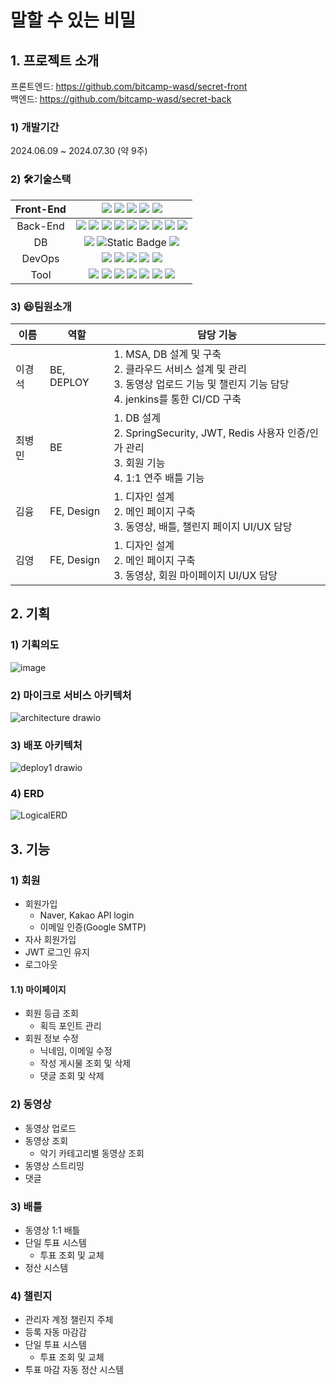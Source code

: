 # 말할 수 있는 비밀

## 1. 프로젝트 소개

프론트엔드: https://github.com/bitcamp-wasd/secret-front  
백엔드: https://github.com/bitcamp-wasd/secret-back

### 1) 개발기간
2024.06.09 ~ 2024.07.30 (약 9주)

### 2) 🛠️기술스택
| Front-End |                                                                                                                                                                    <img src="https://img.shields.io/badge/React-61DAFB?style=flat&logo=React&logoColor=white" /> <img src="https://img.shields.io/badge/HTML5-E34F26?style=flat&logo=HTML5&logoColor=white" /> <img src="https://img.shields.io/badge/CSS3-1572B6?style=flat&logo=CSS3&logoColor=white" /> <img src="https://img.shields.io/badge/JavaScript-F7DF1E?style=flat&logo=JavaScript&logoColor=white" /> <img src="https://img.shields.io/badge/Axios-5A29E4?style=flat&logo=Axios&logoColor=white" />                                                                                                                                                                    |
|:---------:|:---------------------------------------------------------------------------------------------------------------------------------------------------------------------------------------------------------------------------------------------------------------------------------------------------------------------------------------------------------------------------------------------------------------------------------------------------------------------------------------------------------------------------------------------------------------------------------------------------------------------------------------------------------------------------------------------------------------------------------------------------------------------------------------------------------------------------------------------------------------------------------------------------------------------------------:|
| Back-End  | <img src="https://img.shields.io/badge/Java-007396?style=flat&logo=Conda-Forge&logoColor=white" /> <img src="https://img.shields.io/badge/SpringBoot-6DB33F?style=flat&logo=SpringBoot&logoColor=white" /> <img src="https://img.shields.io/badge/SpringSecurity-6DB33F?style=flat&logo=springsecurity&logoColor=white" /> <img src="https://img.shields.io/badge/SpringCloud-6DB33F?style=flat&logo=SpringCloud&logoColor=white" /> <img src="https://img.shields.io/badge/JPA-6DB33F?style=flat&logo=JPA&logoColor=white" /> <img src="https://img.shields.io/badge/JWT-EF2D5E?style=flat&logo=JWT&logoColor=white" /> <img src="https://img.shields.io/badge/Gradle-02303A?style=flat&logo=Gradle&logoColor=white" /> <img src="https://img.shields.io/badge/Lombok-D24939?style=flat&logo=Lombok&logoColor=white" /> <img src="https://img.shields.io/badge/NestJS-%23E0234E?style=flat&logo=nestjs&logoColor=white"> |
|    DB     |                                                                                                                                                                                 <img src="https://img.shields.io/badge/MySQL-4479A1?style=flat&logo=MySQL&logoColor=white" /> <img alt="Static Badge" src="https://img.shields.io/badge/mongoDB-%2347A248?style=flat&logo=mongodb&logoColor=white"> <img src="https://img.shields.io/badge/Redis-FF4438?style=flat&logo=Redis&logoColor=white" />                                                                                                                                                                                                                                                                                                                                                   |
|  DevOps   |                                                                                                                                                               <img src="https://img.shields.io/badge/linux-FCC624?style=flat&logo=linux&logoColor=black"> <img src="https://img.shields.io/badge/NaverCloud-03C75A?style=flat&logo=NaverCloud&logoColor=white" /> <img src="https://img.shields.io/badge/Jenkins-D24939?style=flat&logo=Jenkins&logoColor=white" /> <img src="https://img.shields.io/badge/NGINX-009639?style=flat&logo=NGINX&logoColor=white" /> <img src="https://img.shields.io/badge/Docker-2496ED?style=flat&logo=Docker&logoColor=white" />                                                                                                                                                  |
|   Tool    |                                                                                                              <img src="https://img.shields.io/badge/Figma-F24E1E?style=flat&logo=Figma&logoColor=white" /> <img src="https://img.shields.io/badge/Jira-0052CC?style=flat&logo=Jira&logoColor=white" /> <img src="https://img.shields.io/badge/Slack-4A154B?style=flat&logo=Slack&logoColor=white" /> <img src="https://img.shields.io/badge/GitHub-181717?style=flat&logo=GitHub&logoColor=white" /> <img src="https://img.shields.io/badge/VSCode-2496ED?style=flat&logo=VSCode&logoColor=white" /> <img src="https://img.shields.io/badge/IntelliJ IDEA-000000?style=flat&logo=IntelliJ IDEA&logoColor=white" />   <img src="https://img.shields.io/badge/Postman-FF6C37?style=flat&logo=postman&logoColor=white">                                                                                                              |

### 3) 😆팀원소개
| 이름  | 역할             | 담당 기능                                                                                                                                                |
|-----|----------------|------------------------------------------------------------------------------------------------------------------------------------------------------|
| 이경석 | BE, DEPLOY | 1. MSA, DB 설계 및 구축 <br/> 2. 클라우드 서비스 설계 및 관리 <br/>3. 동영상 업로드 기능 및 챌린지 기능 담당 <br/> 4. jenkins를 통한 CI/CD 구축                                                                                                     |
| 최병민 | BE         | 1. DB 설계 <br />2. SpringSecurity, JWT, Redis 사용자 인증/인가 관리<br />3. 회원 기능<br />4. 1:1 연주 배틀 기능                                    |
| 김융 | FE, Design         | 1. 디자인 설계 <br/> 2. 메인 페이지 구축 <br/>3. 동영상, 배틀, 챌린지 페이지 UI/UX 담당                                                                |
| 김영 | FE, Design         | 1. 디자인 설계 <br/>2. 메인 페이지 구축 <br/>3. 동영상, 회원 마이페이지 UI/UX 담당 |

## 2. 기획

### 1) 기획의도
![image](https://github.com/user-attachments/assets/11b09abd-1d48-443e-9adf-15b16aea5fbf)
<br/>

### 2) 마이크로 서비스 아키텍처
![architecture drawio](https://github.com/user-attachments/assets/16dbf991-e836-4f8d-bb8b-7a76f8135667)
<br/>

### 3) 배포 아키텍처
![deploy1 drawio](https://github.com/user-attachments/assets/321d14aa-ff3e-49d1-9ce2-444c337c0997)
<br/>

### 4) ERD
![LogicalERD](https://github.com/user-attachments/assets/2950fda8-cdca-4303-9f32-d13c12ba91ee)


## 3. 기능

### 1) 회원
  - 회원가입
    - Naver, Kakao API login
    - 이메일 인증(Google SMTP)
  - 자사 회원가입
  - JWT 로그인 유지
  - 로그아웃
#### 1.1) 마이페이지
  - 회원 등급 조회
    - 획득 포인트 관리   
  - 회원 정보 수정
    - 닉네임, 이메일 수정
    - 작성 게시물 조회 및 삭제
    - 댓글 조회 및 삭제
### 2) 동영상
  - 동영상 업로드
  - 동영상 조회
    - 악기 카테고리별 동영상 조회
  - 동영상 스트리밍
  - 댓글
### 3) 배틀
  - 동영상 1:1 배틀
  - 단일 투표 시스템
    - 투표 조회 및 교체 
  - 정산 시스템
### 4) 챌린지
  - 관리자 계정 챌린지 주체
  - 등록 자동 마감감
  - 단일 투표 시스템
    - 투표 조회 및 교체
  - 투표 마감 자동 정산 시스템 
